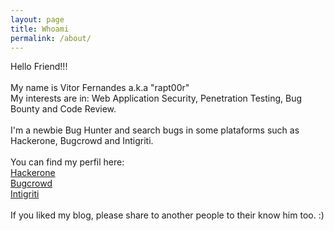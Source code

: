 ```yaml
---
layout: page
title: Whoami
permalink: /about/
---
```


Hello Friend!!!
<br>
<br>
My name is Vitor Fernandes a.k.a "rapt00r"
<br>
My interests are in: Web Application Security, Penetration Testing, Bug Bounty and Code Review.
<br>
<br>
I'm a newbie Bug Hunter and search bugs in some plataforms such as Hackerone, Bugcrowd and Intigriti.
<br>
<br>
You can find my perfil here:
<br>
<a href="https://hackerone.com/rapt00r" target="_blank">Hackerone</a>
<br>
<a href="https://bugcrowd.com/rapt00r" target="_blank">Bugcrowd </a>
<br>
<a href="https://www.intigriti.com/public/profile/rapt00r" target="_blank">Intigriti</a>
<br>
<br>
If you liked my blog, please share to another people to their know him too. :)